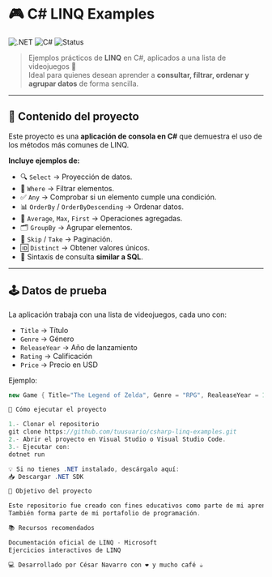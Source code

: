 # 🎮 C# LINQ Examples

![.NET](https://img.shields.io/badge/.NET-8.0-purple?logo=dotnet)
![C#](https://img.shields.io/badge/C%23-Programming-blue?logo=csharp)
![Status](https://img.shields.io/badge/Status-Activo-success)

> Ejemplos prácticos de **LINQ** en C#, aplicados a una lista de videojuegos 🎯  
> Ideal para quienes desean aprender a **consultar, filtrar, ordenar y agrupar datos** de forma sencilla.

---

## 📌 Contenido del proyecto

Este proyecto es una **aplicación de consola en C#** que demuestra el uso de los métodos más comunes de LINQ.

**Incluye ejemplos de:**
- 🔍 `Select` → Proyección de datos.
- 🎯 `Where` → Filtrar elementos.
- ✅ `Any` → Comprobar si un elemento cumple una condición.
- 📊 `OrderBy` / `OrderByDescending` → Ordenar datos.
- 🧮 `Average`, `Max`, `First` → Operaciones agregadas.
- 🗂 `GroupBy` → Agrupar elementos.
- 📑 `Skip` / `Take` → Paginación.
- 🆔 `Distinct` → Obtener valores únicos.
- 📝 Sintaxis de consulta **similar a SQL**.

---

## 🕹 Datos de prueba

La aplicación trabaja con una lista de videojuegos, cada uno con:

- `Title` → Título  
- `Genre` → Género  
- `ReleaseYear` → Año de lanzamiento  
- `Rating` → Calificación  
- `Price` → Precio en USD  

Ejemplo:
```csharp
new Game { Title="The Legend of Zelda", Genre = "RPG", RealeaseYear = 1986, Rating = 9.5, Price = 60 }

🚀 Cómo ejecutar el proyecto

1.- Clonar el repositorio
git clone https://github.com/tuusuario/csharp-linq-examples.git
2.- Abrir el proyecto en Visual Studio o Visual Studio Code.
3.- Ejecutar con:
dotnet run

💡 Si no tienes .NET instalado, descárgalo aquí:
📥 Descargar .NET SDK

🎯 Objetivo del proyecto

Este repositorio fue creado con fines educativos como parte de mi aprendizaje continuo en C# y LINQ.
También forma parte de mi portafolio de programación.

📚 Recursos recomendados

Documentación oficial de LINQ - Microsoft
Ejercicios interactivos de LINQ

💻 Desarrollado por César Navarro con ❤️ y mucho café ☕

